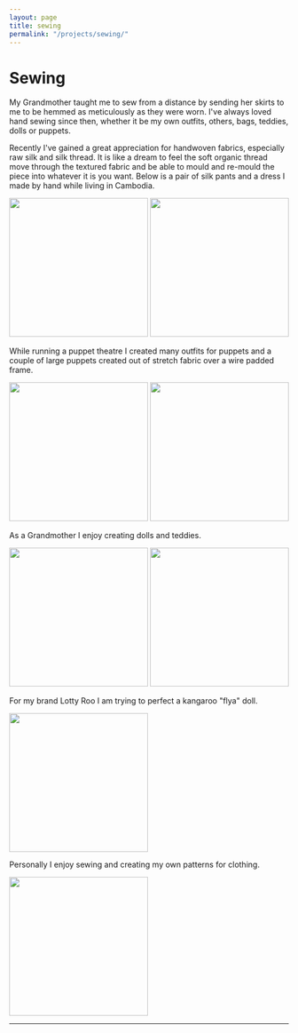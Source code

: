 ```yaml
---
layout: page
title: sewing
permalink: "/projects/sewing/"
---   
```

# Sewing
<p>My Grandmother taught me to sew from a distance by sending her skirts to me to be hemmed as meticulously as they were worn. I've always loved hand sewing since then, whether it be my own outfits, others, bags, teddies, dolls or puppets.</p>
<p>Recently I've gained a great appreciation for handwoven fabrics, especially raw silk and silk thread. It is like a dream to feel the soft organic thread move through the textured fabric and be able to mould and re-mould the piece into whatever it is you want. Below is a pair of silk pants and a dress I made by hand while living in Cambodia.</p>
<img src="{{site.baseurl}}/images/sewing/pants.png" width="250" height="250">
<img src="{{site.baseurl}}/images/sewing/khmergrl.png" width="250" height="250">
<p>While running a puppet theatre I created many outfits for puppets and a couple of large puppets created out of stretch fabric over a wire padded frame.</p>
<img src="{{site.baseurl}}/images/sewing/mantis.jpg" width="250" height="250">
<img src="{{site.baseurl}}/images/sewing/troll.jpg" width="250" height="250">
<p>As a Grandmother I enjoy creating dolls and teddies.</p>
<img src="{{site.baseurl}}/images/sewing/fugly.png" width="250" height="250">
<img src="{{site.baseurl}}/images/sewing/bigdoll.png" width="250" height="250">
<p>For my brand Lotty Roo I am trying to perfect a kangaroo "flya" doll.</p>
<img src="{{site.baseurl}}/images/sewing/flya.png" width="250" height="250">
<p>Personally I enjoy sewing and creating my own patterns for clothing.</p>
<img src="{{site.baseurl}}/images/sewing/crazepants.png" width="250" height="250">







--------
